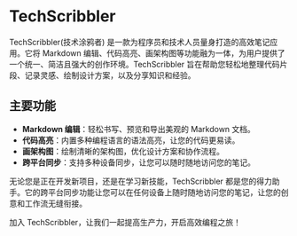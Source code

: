 # TechScribbler

TechScribbler(技术涂鸦者) 是一款为程序员和技术人员量身打造的高效笔记应用。它将 Markdown 编辑、代码高亮、画架构图等功能融为一体，为用户提供了一个统一、简洁且强大的创作环境。TechScribbler 旨在帮助您轻松地整理代码片段、记录灵感、绘制设计方案，以及分享知识和经验。

## 主要功能

- **Markdown 编辑**：轻松书写、预览和导出美观的 Markdown 文档。
- **代码高亮**：内置多种编程语言的语法高亮，让您的代码更易读。
- **画架构图**：绘制清晰的架构图，优化设计方案和协作流程。
- **跨平台同步**：支持多种设备同步，让您可以随时随地访问您的笔记。

无论您是正在开发新项目，还是在学习新技能，TechScribbler 都是您的得力助手。它的跨平台同步功能让您可以在任何设备上随时随地访问您的笔记，让您的创意和工作流无缝衔接。

加入 TechScribbler，让我们一起提高生产力，开启高效编程之旅！

